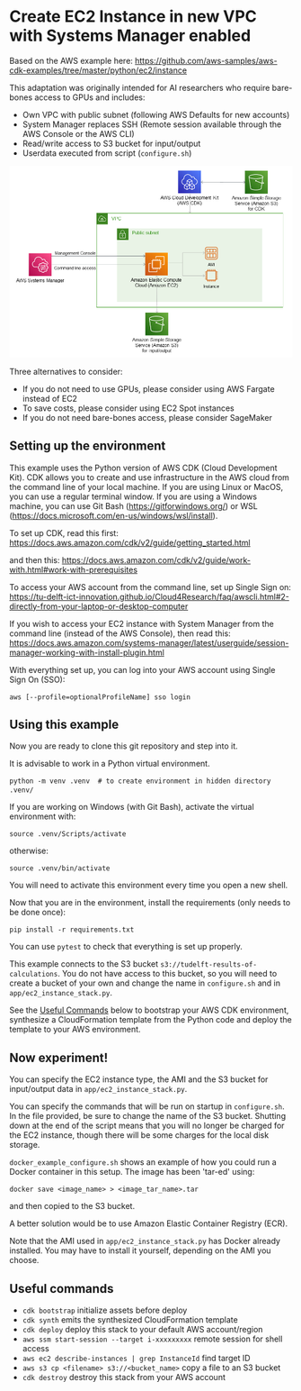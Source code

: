 
# Create EC2 Instance in new VPC with Systems Manager enabled
Based on the AWS example here:
https://github.com/aws-samples/aws-cdk-examples/tree/master/python/ec2/instance

This adaptation was originally intended for AI researchers who require bare-bones access to GPUs and includes:

* Own VPC with public subnet (following AWS Defaults for new accounts)
* System Manager replaces SSH (Remote session available through the AWS Console or the AWS CLI)
* Read/write access to S3 bucket for input/output
* Userdata executed from script (`configure.sh`)

![EC2 with access from System Manager and to S3](./ec2-ssm-s3.png)

Three alternatives to consider:
* If you do not need to use GPUs, please consider using AWS Fargate instead of EC2
* To save costs, please consider using EC2 Spot instances
* If you do not need bare-bones access, please consider SageMaker

## Setting up the environment
This example uses the Python version of AWS CDK (Cloud Development Kit). CDK allows you to create and use infrastructure in the AWS cloud from the command line of your local machine. If you are using Linux or MacOS, you can use a regular terminal window. If you are using a Windows machine, you can use Git Bash (https://gitforwindows.org/) or WSL (https://docs.microsoft.com/en-us/windows/wsl/install).

To set up CDK, read this first:
https://docs.aws.amazon.com/cdk/v2/guide/getting_started.html

and then this:
https://docs.aws.amazon.com/cdk/v2/guide/work-with.html#work-with-prerequisites

To access your AWS account from the command line, set up Single Sign on:
https://tu-delft-ict-innovation.github.io/Cloud4Research/faq/awscli.html#2-directly-from-your-laptop-or-desktop-computer

If you wish to access your EC2 instance with System Manager from the command line (instead of the AWS Console), then read this:
https://docs.aws.amazon.com/systems-manager/latest/userguide/session-manager-working-with-install-plugin.html

With everything set up, you can log into your AWS account using Single Sign On (SSO):
```
aws [--profile=optionalProfileName] sso login
```

## Using this example
Now you are ready to clone this git repository and step into it.

It is advisable to work in a Python virtual environment.
```
python -m venv .venv  # to create environment in hidden directory .venv/
```
If you are working on Windows (with Git Bash), activate the virtual environment with:
```
source .venv/Scripts/activate
```
otherwise:
```
source .venv/bin/activate
```
You will need to activate this environment every time you open a new shell.

Now that you are in the environment, install the requirements (only needs to be done once):
```
pip install -r requirements.txt
```
You can use `pytest` to check that everything is set up properly.

This example connects to the S3 bucket `s3://tudelft-results-of-calculations`. You do not have access to this bucket, so you will need to create a bucket of your own and change the name in `configure.sh` and in `app/ec2_instance_stack.py`.

See the [Useful Commands](#useful-commands) below to bootstrap your AWS CDK environment, synthesize a CloudFormation template from the Python code and deploy the template to your AWS environment.

## Now experiment!
You can specify the EC2 instance type, the AMI and the S3 bucket for input/output data in `app/ec2_instance_stack.py`.

You can specify the commands that will be run on startup in `configure.sh`. In the file provided, be sure to change the name of the S3 bucket. Shutting down at the end of the script means that you will no longer be charged for the EC2 instance, though there will be some charges for the local disk storage.

`docker_example_configure.sh` shows an example of how you could run a Docker container in this setup. The image has been 'tar-ed' using:
```
docker save <image_name> > <image_tar_name>.tar
```
and then copied to the S3 bucket.

A better solution would be to use Amazon Elastic Container Registry (ECR).

Note that the AMI used in `app/ec2_instance_stack.py` has Docker already installed. You may have to install it yourself, depending on the AMI you choose.

## Useful commands

 * `cdk bootstrap`   initialize assets before deploy
 * `cdk synth`       emits the synthesized CloudFormation template
 * `cdk deploy`      deploy this stack to your default AWS account/region
 * `aws ssm start-session --target i-xxxxxxxxx` remote session for shell access
 * `aws ec2 describe-instances | grep InstanceId` find target ID
 * `aws s3 cp <filename> s3://<bucket_name>` copy a file to an S3 bucket
 * `cdk destroy`     destroy this stack from your AWS account
